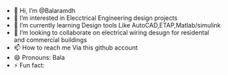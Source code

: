 - 👋 Hi, I’m @Balaramdh
- 👀 I’m interested in Elecctrical Engineering design projects
- 🌱 I’m currently learning Design tools Like AutoCAD,ETAP,Matlab/simulink
- 💞️ I’m looking to collaborate on electrical wiring desugn for residental and  commercial buildings
- 📫 How to reach me Via this github account
- 😄 Pronouns: Bala
- ⚡ Fun fact: 

<!---
Balaramdh/Balaramdh is a ✨ special ✨ repository because its `README.md` (this file) appears on your GitHub profile.
You can click the Preview link to take a look at your changes.
--->
